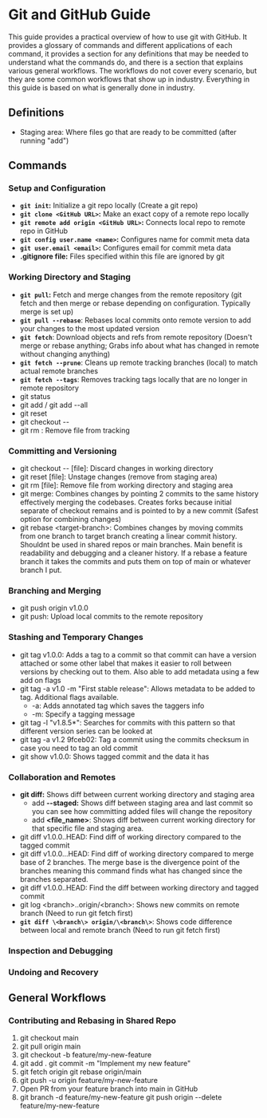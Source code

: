 # Git and GitHub Guide

This guide provides a practical overview of how to use git with GitHub. It provides a glossary of commands and different applications of each command, it provides a section for any definitions that may be needed to understand what the commands do, and there is a section that explains various general workflows. The workflows do not cover every scenario, but they are some common workflows that show up in industry. Everything in this guide is based on what is generally done in industry.

## Definitions

- Staging area: Where files go that are ready to be committed (after running "add")

## Commands

### Setup and Configuration

- **`git init`:** Initialize a git repo locally (Create a git repo)
- **`git clone <GitHub URL>`:** Make an exact copy of a remote repo locally
- **`git remote add origin <GitHub URL>`:** Connects local repo to remote repo in GitHub
- **`git config user.name <name>`:** Configures name for commit meta data
- **`git user.email <email>`:** Configures email for commit meta data
- **.gitignore file:** Files specified within this file are ignored by git

### Working Directory and Staging

- **`git pull`:** Fetch and merge changes from the remote repository (git fetch and then merge or rebase depending on configuration. Typically merge is set up)
- **`git pull --rebase`**: Rebases local commits onto remote version to add your changes to the most updated version
- **`git fetch`**: Download objects and refs from remote repository (Doesn't merge or rebase anything; Grabs info about what has changed in remote without changing anything)
- **`git fetch --prune`**: Cleans up remote tracking branches (local) to match actual remote branches
- **`git fetch --tags`**: Removes tracking tags locally that are no longer in remote repository
- git status
- git add <file> / git add --all
- git reset <file> 
- git checkout -- <file>
- git rm <file>: Remove file from tracking

### Committing and Versioning

- git checkout -- [file]: Discard changes in working directory
- git reset [file]: Unstage changes (remove from staging area)
- git rm [file]: Remove file from working directory and staging area
- git merge: Combines changes by pointing 2 commits to the same history effectively merging the codebases. Creates forks because initial separate of checkout remains and is pointed to by a new commit (Safest option for combining changes)
- git rebase \<target-branch\>: Combines changes by moving commits from one branch to target branch creating a linear commit history. Shouldnt be used in shared repos or main branches. Main benefit is readability and debugging and a cleaner history. If a rebase a feature branch it takes the commits and puts them on top of main or whatever branch I put.

### Branching and Merging

- git push origin v1.0.0
- git push: Upload local commits to the remote repository

### Stashing and Temporary Changes

- git tag v1.0.0: Adds a tag to a commit so that commit can have a version attached or some other label that makes it easier to roll between versions by checking out to them. Also able to add metadata using a few add on flags
- git tag -a v1.0 -m "First stable release": Allows metadata to be added to tag. Additional flags available.
  - -a: Adds annotated tag which saves the taggers info
  - -m: Specify a tagging message
- git tag -l "v1.8.5*": Searches for commits with this pattern so that different version series can be looked at
- git tag -a v1.2 9fceb02: Tag a commit using the commits checksum in case you need to tag an old commit
- git show v1.0.0: Shows tagged commit and the data it has

### Collaboration and Remotes

- **git diff:** Shows diff between current working directory and staging area
  - add **--staged:** Shows diff between staging area and last commit so you can see how committing added files will change the repository
  - add **<file_name>**: Shows diff between current working directory for that specific file and staging area.
- git diff v1.0.0..HEAD: Find diff of working directory compared to the tagged commit
- git diff v1.0.0...HEAD: Find diff of working directory compared to merge base of 2 branches. The merge base is the divergence point of the branches meaning this command finds what has changed since the branches separated.
- git diff v1.0.0..HEAD: Find the diff between working directory and tagged commit
- git log \<branch\>..origin/\<branch\>: Shows new commits on remote branch (Need to run git fetch first)
- **`git diff \<branch\> origin/\<branch\>`**: Shows code difference between local and remote branch (Need to run git fetch first)

### Inspection and Debugging

### Undoing and Recovery

## General Workflows

### Contributing and Rebasing in Shared Repo

1. git checkout main
2. git pull origin main
3. git checkout -b feature/my-new-feature
4. git add .
   git commit -m "Implement my new feature"
5. git fetch origin
  git rebase origin/main
6. git push -u origin feature/my-new-feature
7. Open PR from your feature branch into main in GitHub
8. git branch -d feature/my-new-feature
  git push origin --delete feature/my-new-feature
